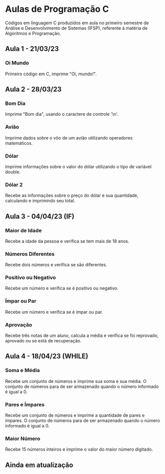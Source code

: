 # Aulas de Programação C
Códigos em linguagem C produzidos em aula no primeiro semestre de Análise e Desenvolvimento de Sistemas (IFSP), referente à matéria de Algoritmos e Programação.

## Aula 1 - 21/03/23
### Oi Mundo
Primeiro código em C, imprime "Oi, mundo!".

## Aula 2 - 28/03/23
### Bom Dia
Imprime "Bom dia", usando o caractere de controle '\n'.
### Avião
Imprime dados sobre o vôo de um avião utilizando operadores matemáticos.
### Dólar
Imprime informações sobre o valor do dólar utilizando o tipo de variável double.
### Dólar 2
Recebe as informações sobre o preço do dólar e sua quantidade, calculando e imprimindo seu total.

## Aula 3 - 04/04/23 (IF)
### Maior de Idade
Recebe a idade da pessoa e verifica se tem mais de 18 anos.
### Números Diferentes
Recebe dois números e verifica se são diferentes.
### Positivo ou Negativo
Recebe um número e verifica se é positivo ou negativo.
### Ímpar ou Par
Recebe um número e verifica se é ímpar ou par.
### Aprovação
Recebe três notas de um aluno, calcula a média e verifica se foi reprovado, aprovado ou se está de recuperação.

## Aula 4 - 18/04/23 (WHILE)
### Soma e Média
Recebe um conjunto de números e imprime sua soma e sua média. O conjunto de números para de ser armazenado quando o número informado é igual a 0.
### Pares e Ímpares
Recebe um conjunto de números e imprime a quantidade de pares e ímpares. O conjunto de números para de ser armazenado quando o número informado é igual a 0.
### Maior Número
Recebe 15 números inteiros e imprime o valor do maior número digitado.

## Ainda em atualização
